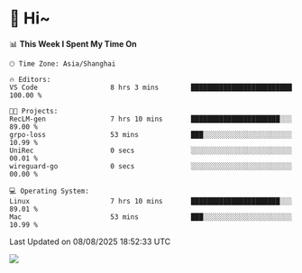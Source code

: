 # 👋 Hi~

<!--START_SECTION:waka-->
📊 **This Week I Spent My Time On** 

```text
🕑︎ Time Zone: Asia/Shanghai

🔥 Editors: 
VS Code                  8 hrs 3 mins        █████████████████████████   100.00 % 

🐱‍💻 Projects: 
RecLM-gen                7 hrs 10 mins       ██████████████████████░░░   89.00 % 
grpo-loss                53 mins             ███░░░░░░░░░░░░░░░░░░░░░░   10.99 % 
UniRec                   0 secs              ░░░░░░░░░░░░░░░░░░░░░░░░░   00.01 % 
wireguard-go             0 secs              ░░░░░░░░░░░░░░░░░░░░░░░░░   00.00 % 

💻 Operating System: 
Linux                    7 hrs 10 mins       ██████████████████████░░░   89.01 % 
Mac                      53 mins             ███░░░░░░░░░░░░░░░░░░░░░░   10.99 % 
```


 Last Updated on 08/08/2025 18:52:33 UTC
<!--END_SECTION:waka-->

![](https://komarev.com/ghpvc/?username=lvdongyi&label=Profile%20views&color=0e75b6&style=flat)
<!---
lvdongyi/lvdongyi is a ✨ special ✨ repository because its `README.md` (this file) appears on your GitHub profile.
You can click the Preview link to take a look at your changes.
--->

